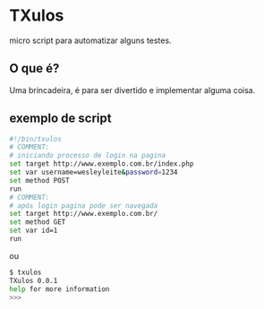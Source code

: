 TXulos
======

micro script para automatizar alguns testes.

## O que é?

Uma brincadeira, é para ser divertido e implementar alguma coisa.

## exemplo de script
  ```Bash
  #!/bin/txulos
  # COMMENT:
  # iniciando processo de login na pagina
  set target http://www.exemplo.com.br/index.php
  set var username=wesleyleite&password=1234
  set method POST
  run
  # COMMENT:
  # após login pagina pode ser navegada
  set target http://www.exemplo.com.br/
  set method GET
  set var id=1
  run
  ```
  ou
  ```Bash
  $ txulos 
  TXulos 0.0.1
  help for more information
  >>> 
  ```



